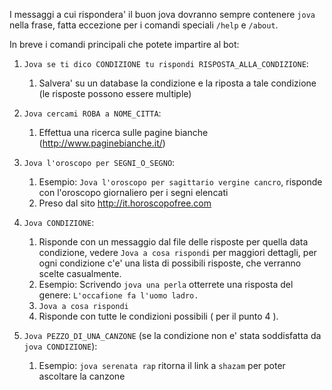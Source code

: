 I messaggi a cui rispondera' il buon jova dovranno sempre contenere `jova` nella frase, fatta eccezione per i comandi speciali `/help` e `/about`.

In breve i comandi principali che potete impartire al bot:

1. `Jova se ti dico CONDIZIONE tu rispondi RISPOSTA_ALLA_CONDIZIONE`:
    1. Salvera' su un database la condizione e la riposta a tale condizione (le risposte possono essere multiple)

2. `Jova cercami ROBA a NOME_CITTA`:
    1. Effettua una ricerca sulle pagine bianche (http://www.paginebianche.it/)

3. `Jova l'oroscopo per SEGNI_O_SEGNO`:
    1. Esempio: `Jova l'oroscopo per sagittario vergine cancro`, risponde con l'oroscopo giornaliero per i segni elencati
    2. Preso dal sito http://it.horoscopofree.com

4. `Jova CONDIZIONE`:
    1. Risponde con un messaggio dal file delle risposte per quella data condizione, vedere `Jova a cosa rispondi` per maggiori dettagli, per ogni condizione c'e' una lista di possibili risposte, che verranno scelte casualmente.
    2. Esempio: Scrivendo `jova una perla` otterrete una risposta del genere: `L'occafione fa l'uomo ladro.`
    3. `Jova a cosa rispondi`
      1. Risponde con tutte le condizioni possibili ( per il punto 4 ).

5. `Jova PEZZO_DI_UNA_CANZONE` (se la condizione non e' stata soddisfatta da `jova CONDIZIONE`):
    1. Esempio: `jova serenata rap` ritorna il link a `shazam` per poter ascoltare la canzone
